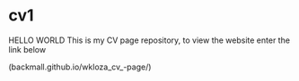 # cv1
HELLO WORLD
This is my CV page repository, to view the website enter the link below

(backmall.github.io/wkloza_cv_-page/)
